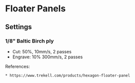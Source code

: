 # Floater Panels

## Settings

### 1/8" Baltic Birch ply

* Cut: 50%, 10mm/s, 2 passes
* Engrave: 10% 300mm/s, 2 passes 

References:

    * https://www.trekell.com/products/hexagon-floater-panel
